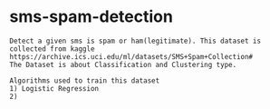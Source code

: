 # sms-spam-detection

    Detect a given sms is spam or ham(legitimate). This dataset is collected from kaggle      https://archive.ics.uci.edu/ml/datasets/SMS+Spam+Collection#
    The Dataset is about Classification and Clustering type.
    
    Algorithms used to train this dataset
    1) Logistic Regression
    2) 
